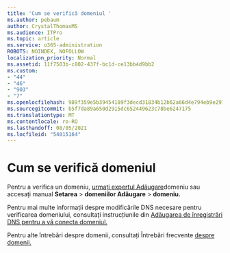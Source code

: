 ```yaml
---
title: 'Cum se verifică domeniul '
ms.author: pebaum
author: CrystalThomasMS
ms.audience: ITPro
ms.topic: article
ms.service: o365-administration
ROBOTS: NOINDEX, NOFOLLOW
localization_priority: Normal
ms.assetid: 11f7503b-c802-437f-bc1d-ce13bb4d9bb2
ms.custom:
- "44"
- "46"
- "903"
- "7"
ms.openlocfilehash: 989f359e5b39454189f3decd31834b12b62a66d4e794eb9e2977173effb80b60
ms.sourcegitcommit: b5f7da89a650d2915dc652449623c78be6247175
ms.translationtype: MT
ms.contentlocale: ro-RO
ms.lasthandoff: 08/05/2021
ms.locfileid: "54015164"
---
```

# <a name="how-to-verify-your-domain"></a>Cum se verifică domeniul

Pentru a verifica un domeniu, [urmați expertul Adăugare](https://admin.microsoft.com/Adminportal#/Domains/Wizard)domeniu sau accesați manual **Setarea**  >  **domeniilor Adăugare**  >  **domeniu.**

Pentru mai multe informații despre modificările DNS necesare pentru verificarea domeniului, consultați instrucțiunile din [Adăugarea de înregistrări DNS pentru a vă conecta domeniul.](/microsoft-365/admin/get-help-with-domains/create-dns-records-at-any-dns-hosting-provider)

Pentru alte întrebări despre domenii, consultați Întrebări frecvente [despre domenii.](/microsoft-365/admin/setup/domains-faq)
